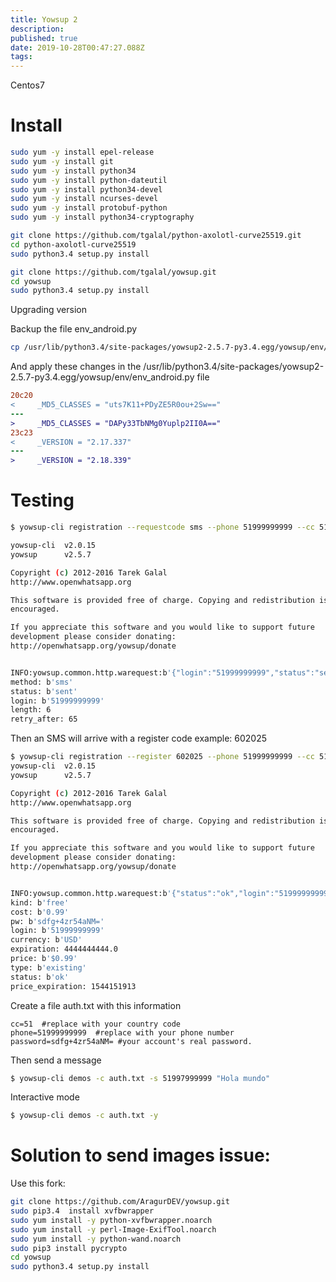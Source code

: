 ```yaml
---
title: Yowsup 2
description: 
published: true
date: 2019-10-28T00:47:27.088Z
tags: 
---
```


Centos7
# Install

```sh
sudo yum -y install epel-release
sudo yum -y install git
sudo yum -y install python34
sudo yum -y install python-dateutil
sudo yum -y install python34-devel
sudo yum -y install ncurses-devel
sudo yum -y install protobuf-python
sudo yum -y install python34-cryptography

git clone https://github.com/tgalal/python-axolotl-curve25519.git
cd python-axolotl-curve25519
sudo python3.4 setup.py install

git clone https://github.com/tgalal/yowsup.git
cd yowsup
sudo python3.4 setup.py install
```

Upgrading version

Backup the file env_android.py


```sh
cp /usr/lib/python3.4/site-packages/yowsup2-2.5.7-py3.4.egg/yowsup/env/env_android.py /tmp/env_android.py.backup
```


And apply these changes in the  /usr/lib/python3.4/site-packages/yowsup2-2.5.7-py3.4.egg/yowsup/env/env_android.py file


```diff
20c20
<     _MD5_CLASSES = "uts7K11+PDyZE5R0ou+2Sw=="
---
>     _MD5_CLASSES = "DAPy33TbNMg0Yuplp2II0A=="
23c23
<     _VERSION = "2.17.337"
---
>     _VERSION = "2.18.339"
```


# Testing


```sh
$ yowsup-cli registration --requestcode sms --phone 51999999999 --cc 51 --mcc 716 --mnc 06 --env android 

yowsup-cli  v2.0.15
yowsup      v2.5.7

Copyright (c) 2012-2016 Tarek Galal
http://www.openwhatsapp.org

This software is provided free of charge. Copying and redistribution is
encouraged.

If you appreciate this software and you would like to support future
development please consider donating:
http://openwhatsapp.org/yowsup/donate


INFO:yowsup.common.http.warequest:b'{"login":"51999999999","status":"sent","length":6,"method":"sms","retry_after":65,"sms_wait":65,"voice_wait":65}\n'
method: b'sms'
status: b'sent'
login: b'51999999999'
length: 6
retry_after: 65
```

Then an SMS will arrive with a register code example: 602025


```sh
$ yowsup-cli registration --register 602025 --phone 51999999999 --cc 51 --env android
yowsup-cli  v2.0.15
yowsup      v2.5.7

Copyright (c) 2012-2016 Tarek Galal
http://www.openwhatsapp.org

This software is provided free of charge. Copying and redistribution is
encouraged.

If you appreciate this software and you would like to support future
development please consider donating:
http://openwhatsapp.org/yowsup/donate


INFO:yowsup.common.http.warequest:b'{"status":"ok","login":"51999999999","type":"existing","edge_routing_info":"CAUIAg==","chat_dns_domain":"fb","pw":"3zr54a4M+jODiEsdfg2323=","expiration":4444444444.0,"kind":"free","price":"$0.99","cost":"0.99","currency":"USD","price_expiration":1547151113}\n'
kind: b'free'
cost: b'0.99'
pw: b'sdfg+4zr54aNM='
login: b'51999999999'
currency: b'USD'
expiration: 4444444444.0
price: b'$0.99'
type: b'existing'
status: b'ok'
price_expiration: 1544151913
```

Create a file auth.txt with this information


```text
cc=51  #replace with your country code
phone=51999999999  #replace with your phone number 
password=sdfg+4zr54aNM= #your account's real password.
```

Then send a message


```sh
$ yowsup-cli demos -c auth.txt -s 51997999999 "Hola mundo"
```

Interactive mode


```sh
$ yowsup-cli demos -c auth.txt -y
```



# Solution to send images issue:

Use this fork:

```sh
git clone https://github.com/AragurDEV/yowsup.git
sudo pip3.4  install xvfbwrapper
sudo yum install -y python-xvfbwrapper.noarch
sudo yum install -y perl-Image-ExifTool.noarch
sudo yum install -y python-wand.noarch
sudo pip3 install pycrypto
cd yowsup
sudo python3.4 setup.py install
```


